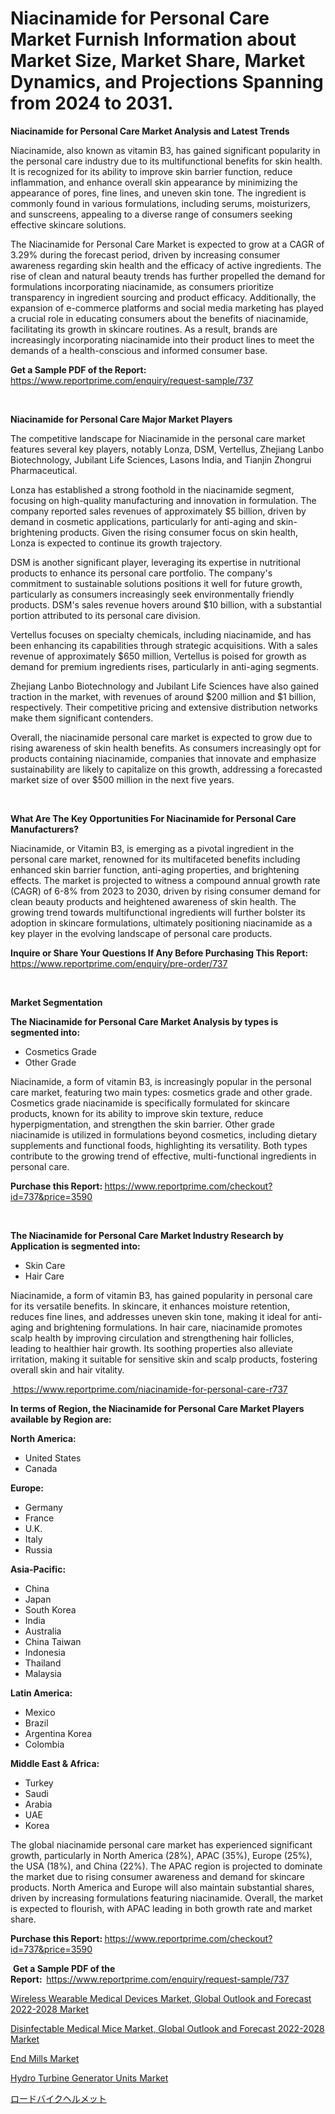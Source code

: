 <p><h1>Niacinamide for Personal Care Market Furnish Information about Market Size, Market Share, Market Dynamics, and Projections Spanning from 2024 to 2031.</h1></p><p><strong>Niacinamide for Personal Care Market Analysis and Latest Trends</strong></p>
<p><p>Niacinamide, also known as vitamin B3, has gained significant popularity in the personal care industry due to its multifunctional benefits for skin health. It is recognized for its ability to improve skin barrier function, reduce inflammation, and enhance overall skin appearance by minimizing the appearance of pores, fine lines, and uneven skin tone. The ingredient is commonly found in various formulations, including serums, moisturizers, and sunscreens, appealing to a diverse range of consumers seeking effective skincare solutions.</p><p>The Niacinamide for Personal Care Market is expected to grow at a CAGR of 3.29% during the forecast period, driven by increasing consumer awareness regarding skin health and the efficacy of active ingredients. The rise of clean and natural beauty trends has further propelled the demand for formulations incorporating niacinamide, as consumers prioritize transparency in ingredient sourcing and product efficacy. Additionally, the expansion of e-commerce platforms and social media marketing has played a crucial role in educating consumers about the benefits of niacinamide, facilitating its growth in skincare routines. As a result, brands are increasingly incorporating niacinamide into their product lines to meet the demands of a health-conscious and informed consumer base.</p></p>
<p><strong>Get a Sample PDF of the Report:&nbsp;</strong> <a href="https://www.reportprime.com/enquiry/request-sample/737">https://www.reportprime.com/enquiry/request-sample/737</a></p>
<p>&nbsp;</p>
<p><strong>Niacinamide for Personal Care Major Market Players</strong></p>
<p><p>The competitive landscape for Niacinamide in the personal care market features several key players, notably Lonza, DSM, Vertellus, Zhejiang Lanbo Biotechnology, Jubilant Life Sciences, Lasons India, and Tianjin Zhongrui Pharmaceutical. </p><p>Lonza has established a strong foothold in the niacinamide segment, focusing on high-quality manufacturing and innovation in formulation. The company reported sales revenues of approximately $5 billion, driven by demand in cosmetic applications, particularly for anti-aging and skin-brightening products. Given the rising consumer focus on skin health, Lonza is expected to continue its growth trajectory.</p><p>DSM is another significant player, leveraging its expertise in nutritional products to enhance its personal care portfolio. The company's commitment to sustainable solutions positions it well for future growth, particularly as consumers increasingly seek environmentally friendly products. DSM's sales revenue hovers around $10 billion, with a substantial portion attributed to its personal care division.</p><p>Vertellus focuses on specialty chemicals, including niacinamide, and has been enhancing its capabilities through strategic acquisitions. With a sales revenue of approximately $650 million, Vertellus is poised for growth as demand for premium ingredients rises, particularly in anti-aging segments.</p><p>Zhejiang Lanbo Biotechnology and Jubilant Life Sciences have also gained traction in the market, with revenues of around $200 million and $1 billion, respectively. Their competitive pricing and extensive distribution networks make them significant contenders.</p><p>Overall, the niacinamide personal care market is expected to grow due to rising awareness of skin health benefits. As consumers increasingly opt for products containing niacinamide, companies that innovate and emphasize sustainability are likely to capitalize on this growth, addressing a forecasted market size of over $500 million in the next five years.</p></p>
<p>&nbsp;</p>
<p><strong>What Are The Key Opportunities For Niacinamide for Personal Care Manufacturers?</strong></p>
<p><p>Niacinamide, or Vitamin B3, is emerging as a pivotal ingredient in the personal care market, renowned for its multifaceted benefits including enhanced skin barrier function, anti-aging properties, and brightening effects. The market is projected to witness a compound annual growth rate (CAGR) of 6-8% from 2023 to 2030, driven by rising consumer demand for clean beauty products and heightened awareness of skin health. The growing trend towards multifunctional ingredients will further bolster its adoption in skincare formulations, ultimately positioning niacinamide as a key player in the evolving landscape of personal care products.</p></p>
<p><strong>Inquire or Share Your Questions If Any Before Purchasing This Report:</strong> <a href="https://www.reportprime.com/enquiry/pre-order/737">https://www.reportprime.com/enquiry/pre-order/737</a></p>
<p>&nbsp;</p>
<p><strong>Market Segmentation</strong></p>
<p><strong>The Niacinamide for Personal Care Market Analysis by types is segmented into:</strong></p>
<p><ul><li>Cosmetics Grade</li><li>Other Grade</li></ul></p>
<p><p>Niacinamide, a form of vitamin B3, is increasingly popular in the personal care market, featuring two main types: cosmetics grade and other grade. Cosmetics grade niacinamide is specifically formulated for skincare products, known for its ability to improve skin texture, reduce hyperpigmentation, and strengthen the skin barrier. Other grade niacinamide is utilized in formulations beyond cosmetics, including dietary supplements and functional foods, highlighting its versatility. Both types contribute to the growing trend of effective, multi-functional ingredients in personal care.</p></p>
<p><strong>Purchase this Report:&nbsp;</strong><a href="https://www.reportprime.com/checkout?id=737&price=3590">https://www.reportprime.com/checkout?id=737&price=3590</a></p>
<p>&nbsp;</p>
<p><strong>The Niacinamide for Personal Care Market Industry Research by Application is segmented into:</strong></p>
<p><ul><li>Skin Care</li><li>Hair Care</li></ul></p>
<p><p>Niacinamide, a form of vitamin B3, has gained popularity in personal care for its versatile benefits. In skincare, it enhances moisture retention, reduces fine lines, and addresses uneven skin tone, making it ideal for anti-aging and brightening formulations. In hair care, niacinamide promotes scalp health by improving circulation and strengthening hair follicles, leading to healthier hair growth. Its soothing properties also alleviate irritation, making it suitable for sensitive skin and scalp products, fostering overall skin and hair vitality.</p></p>
<p><a href="https://www.reportprime.com/niacinamide-for-personal-care-r737">&nbsp;https://www.reportprime.com/niacinamide-for-personal-care-r737</a></p>
<p><strong>In terms of Region, the Niacinamide for Personal Care Market Players available by Region are:</strong></p>
<p>
    <p> <strong> North America: </strong>
        <ul>
            <li>United States</li>
            <li>Canada</li>
        </ul>
        </p> 
    <p> <strong> Europe: </strong>
        <ul>
            <li>Germany</li>
            <li>France</li>
            <li>U.K.</li>
            <li>Italy</li>
            <li>Russia</li>
        </ul>
        </p> 
    <p> <strong> Asia-Pacific: </strong>
        <ul>
            <li>China</li>
            <li>Japan</li>
            <li>South Korea</li>
            <li>India</li>
            <li>Australia</li>
            <li>China Taiwan</li>
            <li>Indonesia</li>
            <li>Thailand</li>
            <li>Malaysia</li>
        </ul>
        </p> 
    <p> <strong> Latin America: </strong>
        <ul>
            <li>Mexico</li>
            <li>Brazil</li>
            <li>Argentina Korea</li>
            <li>Colombia</li>
        </ul>
        </p> 
    <p> <strong> Middle East & Africa: </strong>
        <ul>
            <li>Turkey</li>
            <li>Saudi</li>
            <li>Arabia</li>
            <li>UAE</li>
            <li>Korea</li>
        </ul>
    </p>
    </p>
<p><p>The global niacinamide personal care market has experienced significant growth, particularly in North America (28%), APAC (35%), Europe (25%), the USA (18%), and China (22%). The APAC region is projected to dominate the market due to rising consumer awareness and demand for skincare products. North America and Europe will also maintain substantial shares, driven by increasing formulations featuring niacinamide. Overall, the market is expected to flourish, with APAC leading in both growth rate and market share.</p></p>
<p><strong>Purchase this Report: </strong><a href="https://www.reportprime.com/checkout?id=737&price=3590">https://www.reportprime.com/checkout?id=737&price=3590</a></p>
<p>&nbsp;<strong>Get a Sample PDF of the Report:&nbsp;&nbsp;</strong><a href="https://www.reportprime.com/enquiry/request-sample/737">https://www.reportprime.com/enquiry/request-sample/737</a></p>
<p><strong></strong></p>
<p><p><a href="https://www.linkedin.com/pulse/exploring-wireless-wearable-medical-devices-market-global-outlook-jwnwf?trackingId=7CelAoPsSAqvcs49mtHldw%3D%3D">Wireless Wearable Medical Devices Market, Global Outlook and Forecast 2022-2028 Market</a></p><p><a href="https://www.linkedin.com/pulse/global-perspectives-disinfectable-medical-mice-market-outlook-vhedf?trackingId=GynV2w%2BKSrygrcWs6adtBg%3D%3D">Disinfectable Medical Mice Market, Global Outlook and Forecast 2022-2028 Market</a></p><p><a href="https://medium.com/@alexander.murray3455/emerging-opportunities-and-challenges-in-the-global-end-mills-market-2024-2031-b59caf77e624">End Mills Market</a></p><p><a href="https://issuu.com/reportprime-2/docs/hydro-turbine-generator-units-marke_2acb2464d98fc5">Hydro Turbine Generator Units Market</a></p><p><a href="https://medium.com/@vedakuvlis2023/%E6%9C%AA%E6%9D%A5%E3%82%92%E6%8F%8F%E3%81%8F-%E3%82%B0%E3%83%AD%E3%83%BC%E3%83%90%E3%83%AB%E3%83%AD%E3%83%BC%E3%83%89%E3%83%90%E3%82%A4%E3%82%AF%E3%83%98%E3%83%AB%E3%83%A1%E3%83%83%E3%83%88%E5%B8%82%E5%A0%B4%E3%81%AE%E5%8C%85%E6%8B%AC%E7%9A%84%E5%88%86%E6%9E%90-2024%E5%B9%B4-2031%E5%B9%B4-520a184ce8b5">ロードバイクヘルメット</a></p></p>